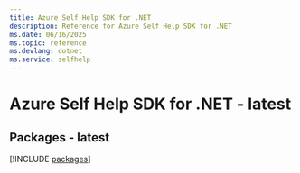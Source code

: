 ```yaml
---
title: Azure Self Help SDK for .NET
description: Reference for Azure Self Help SDK for .NET
ms.date: 06/16/2025
ms.topic: reference
ms.devlang: dotnet
ms.service: selfhelp
---
```

# Azure Self Help SDK for .NET - latest
## Packages - latest
[!INCLUDE [packages](self-help-index.md)]